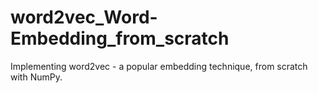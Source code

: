 # word2vec_Word-Embedding_from_scratch
Implementing word2vec - a popular embedding technique, from scratch with NumPy.
